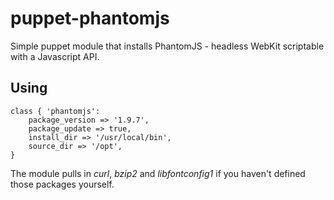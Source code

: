 puppet-phantomjs
===============

Simple puppet module that installs PhantomJS - headless WebKit scriptable with a Javascript API.

Using
-----

	class { 'phantomjs':
		package_version => '1.9.7',
		package_update => true,
		install_dir => '/usr/local/bin',
		source_dir => '/opt',
	}

The module pulls in *curl*, *bzip2* and *libfontconfig1* if you haven't defined those packages yourself.

